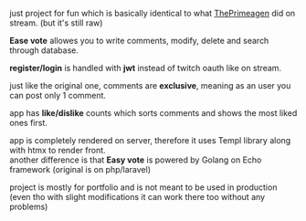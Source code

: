 just project for fun which is basically identical to what <a href="https://github.com/ThePrimeagen">ThePrimeagen</a> did on stream. (but it's still raw)

<strong>Ease vote</strong> allowes you to write comments, modify, delete and search through database.

<strong>register/login</strong> is handled with <strong>jwt</strong> instead of twitch oauth like on stream.

just like the original one, comments are <strong>exclusive</strong>, meaning as an user you can post only 1 comment. 

app has <strong>like/dislike</strong> counts which sorts comments and shows the most liked ones first.

app is completely rendered on server, therefore it uses Templ library along with htmx to render front. <br> another difference is that <strong>Easy vote</strong> is powered by Golang on Echo framework (original is on php/laravel)

project is mostly for portfolio and is not meant to be used in production (even tho with slight modifications it can work there too without any problems)

